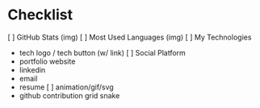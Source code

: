 # Checklist

[ ] GitHub Stats (img)
[ ] Most Used Languages (img)
[ ] My Technologies
  - tech logo / tech button (w/ link)
[ ] Social Platform
  - portfolio website
  - linkedin
  - email
  - resume
[ ] animation/gif/svg
  - github contribution grid snake